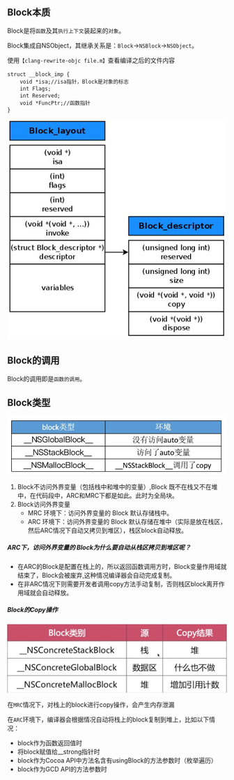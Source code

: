 ## Block本质

Block是将`函数`及其`执行上下文`装起来的`对象`。

Block集成自NSObject，其继承关系是：`Block`->`NSBlock`->`NSObject`。

使用`【clang-rewrite-objc file.m】`查看编译之后的文件内容

    struct __block_imp {
        void *isa;//isa指针，Block是对象的标志
        int Flags;
        int Reserved;
        void *FuncPtr;//函数指针
    }

![数据结构](images/7.png)

## Block的调用

Block的调用即是`函数的调用`。


## Block类型

![block的类型](images/8.png)

1. Block不访问外界变量（包括栈中和堆中的变量）,Block 既不在栈又不在堆中，在代码段中，ARC和MRC下都是如此。此时为全局块。
2. Block访问外界变量
   * MRC 环境下：访问外界变量的 Block 默认存储栈中。
   * ARC 环境下：访问外界变量的 Block 默认存储在堆中（实际是放在栈区，然后ARC情况下自动又拷贝到堆区），栈区block自动释放。

##### ARC下，访问外界变量的 Block为什么要自动从栈区拷贝到堆区呢？
* 在ARC的Block是配置在栈上的，所以返回函数调用方时，Block变量作用域就结束了，Block会被废弃,这种情况编译器会自动完成复制。
* 在非ARC情况下则需要开发者调用copy方法手动复制，否则栈区block离开作用域就会自动释放。


##### Block的Copy操作

![3](images/3.png)

在`MRC`情况下，对栈上的block进行copy操作，会产生内存泄漏

在`ARC`环境下，编译器会根据情况自动将栈上的block复制到堆上，比如以下情况：
* block作为函数返回值时
* 将block赋值给__strong指针时
* block作为Cocoa API中方法名含有usingBlock的方法参数时（枚举遍历）
* block作为GCD API的方法参数时


